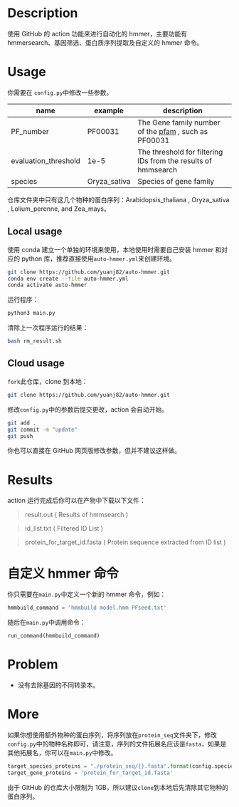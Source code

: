 # Description

使用 GitHub 的 action 功能来进行自动化的 hmmer，主要功能有 hmmersearch、基因筛选、蛋白质序列提取及自定义的 hmmer 命令。

# Usage

你需要在 `config.py`中修改一些参数。

| name | example | description |
| -- | -- | -- |
| PF_number | PF00031 | The Gene family number of the [pfam](http://pfam-legacy.xfam.org/) , such as PF00031 |
| evaluation_threshold | 1e-5 | The threshold for filtering IDs from the results of hmmsearch |
| species | Oryza_sativa | Species of gene family |

仓库文件夹中只有这几个物种的蛋白序列：Arabidopsis_thaliana , Oryza_sativa , Lolium_perenne, and Zea_mays。

## Local usage

使用 conda 建立一个单独的环境来使用，本地使用时需要自己安装 hmmer 和对应的 python 库，推荐直接使用`auto-hmmer.yml`来创建环境。

```bash
git clone https://github.com/yuanj82/auto-hmmer.git
conda env create --file auto-hmmer.yml
conda activate auto-hmmer
```

运行程序：
```bash
python3 main.py
```

清除上一次程序运行的结果：

```bash
bash rm_result.sh
```

## Cloud usage

`fork`此仓库，clone 到本地：

```bash
git clone https://github.com/yuanj82/auto-hmmer.git
```

修改`config.py`中的参数后提交更改，action 会自动开始。

```bash
git add .
git commit -m "update"
git push
```

你也可以直接在 GitHub 网页版修改参数，但并不建议这样做。

# Results

action 运行完成后你可以在产物中下载以下文件：

> result.out ( Results of hmmsearch )

> id_list.txt ( Filtered ID List )

> protein_for_target_id.fasta ( Protein sequence extracted from ID list )

# 自定义 hmmer 命令

你只需要在`main.py`中定义一个新的 hmmer 命令，例如：

```python
hmmbuild_command = 'hmmbuild model.hmm PFseed.txt'
```

随后在`main.py`中调用命令：

```python
run_command(hmmbuild_command)
```

# Problem

- 没有去除基因的不同转录本。

# More

如果你想使用额外物种的蛋白序列，将序列放在`protein_seq`文件夹下，修改`config.py`中的物种名称即可，请注意，序列的文件拓展名应该是`fasta`，如果是其他拓展名，你可以在`main.py`中修改。

```python
target_species_proteins = "./protein_seq/{}.fasta".format(config.species)
target_gene_proteins = 'protein_for_target_id.fasta'
```

由于 GitHub 的仓库大小限制为 1GB，所以建议`clone`到本地后先清除其它物种的蛋白序列。
